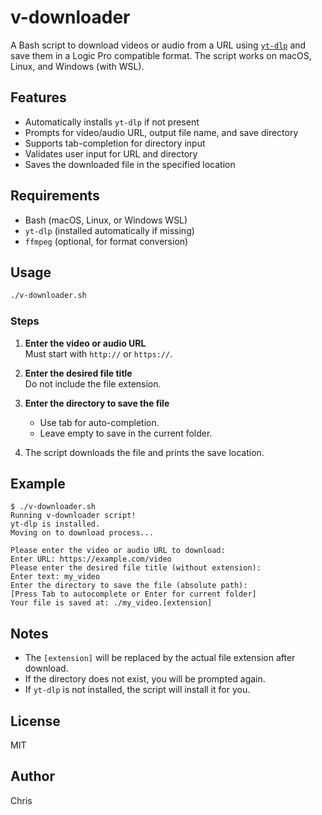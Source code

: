 # v-downloader

A Bash script to download videos or audio from a URL using [`yt-dlp`](https://github.com/yt-dlp/yt-dlp) and save them in a Logic Pro compatible format. The script works on macOS, Linux, and Windows (with WSL).

## Features

- Automatically installs `yt-dlp` if not present
- Prompts for video/audio URL, output file name, and save directory
- Supports tab-completion for directory input
- Validates user input for URL and directory
- Saves the downloaded file in the specified location

## Requirements

- Bash (macOS, Linux, or Windows WSL)
- `yt-dlp` (installed automatically if missing)
- `ffmpeg` (optional, for format conversion)

## Usage

```bash
./v-downloader.sh
```

### Steps

1. **Enter the video or audio URL**  
   Must start with `http://` or `https://`.

2. **Enter the desired file title**  
   Do not include the file extension.

3. **Enter the directory to save the file**

   - Use tab for auto-completion.
   - Leave empty to save in the current folder.

4. The script downloads the file and prints the save location.

## Example

```text
$ ./v-downloader.sh
Running v-downloader script!
yt-dlp is installed.
Moving on to download process...

Please enter the video or audio URL to download:
Enter URL: https://example.com/video
Please enter the desired file title (without extension):
Enter text: my_video
Enter the directory to save the file (absolute path):
[Press Tab to autocomplete or Enter for current folder]
Your file is saved at: ./my_video.[extension]
```

## Notes

- The `[extension]` will be replaced by the actual file extension after download.
- If the directory does not exist, you will be prompted again.
- If `yt-dlp` is not installed, the script will install it for you.

## License

MIT

## Author

Chris
